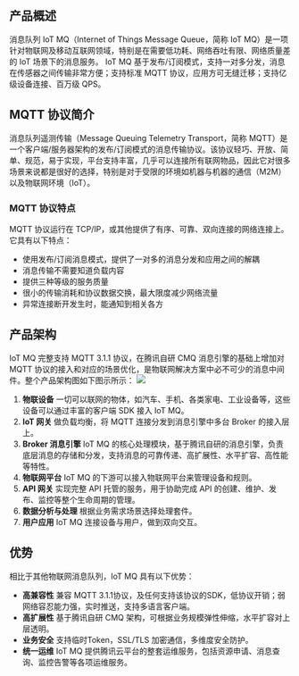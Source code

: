 ## 产品概述
消息队列 IoT MQ（Internet of Things Message Queue，简称 IoT MQ）是一项针对物联网及移动互联网领域，特别是在需要低功耗、网络吞吐有限、网络质量差的 IoT 场景下的消息服务。 IoT MQ 基于发布/订阅模式，支持一对多分发，消息在传感器之间传输非常方便；支持标准 MQTT 协议，应用方可无缝迁移；支持亿级设备连接、百万级 QPS。

## MQTT 协议简介
消息队列遥测传输（Message Queuing Telemetry Transport，简称 MQTT）是一个客户端/服务器架构的发布/订阅模式的消息传输协议。该协议轻巧、开放、简单、规范，易于实现，平台支持丰富，几乎可以连接所有联网物品，因此它对很多场景来说都是很好的选择，特别是对于受限的环境如机器与机器的通信（M2M）以及物联网环境（IoT）。

### MQTT 协议特点
MQTT 协议运行在 TCP/IP，或其他提供了有序、可靠、双向连接的网络连接上。它具有以下特点：
- 使用发布/订阅消息模式，提供了一对多的消息分发和应用之间的解耦
- 消息传输不需要知道负载内容
- 提供三种等级的服务质量
- 很小的传输消耗和协议数据交换，最大限度减少网络流量
- 异常连接断开发生时，能通知到相关各方

## 产品架构
IoT MQ 完整支持 MQTT 3.1.1 协议，在腾讯自研 CMQ 消息引擎的基础上增加对 MQTT 协议的接入和对应的场景优化，是物联网解决方案中必不可少的消息中间件。整个产品架构图如下图示所示：
![](https://mc.qcloudimg.com/static/img/d3cb878ac460328227252b65bed88745/image.jpg)
1. **物联设备**
一切可以联网的物体，如汽车、手机、各类家电、工业设备等，这些设备可以通过丰富的客户端 SDK 接入 IoT MQ。
2. **IoT 网关**
做负载均衡，将 MQTT 连接分发到消息引擎中多台 Broker 的接入层上。
3. **Broker 消息引擎**
IoT MQ 的核心处理模块，基于腾讯自研的消息引擎，负责底层消息的存储和分发，支持消息的可靠传递、高扩展性、水平扩容、高性能等特性。
4. **物联网平台**
IoT MQ 的下游可以接入物联网平台来管理设备和规则。
5. **API 网关**
实现完整 API 托管的服务，用于协助完成 API 的创建、维护、发布、监控等整个生命周期的管理。
6. **数据分析与处理**
根据业务需求场景选择处理套件。
7. **用户应用**
IoT MQ 连接设备与用户，做到双向交互。

## 优势
相比于其他物联网消息队列，IoT MQ 具有以下优势：
- **高兼容性**
兼容 MQTT 3.1.1协议，及任何支持该协议的SDK，低协议开销；弱网络容忍能力强，实时推送，支持多语言客户端。
- **高扩展性**
基于腾讯自研 CMQ 架构，可根据业务规模弹性伸缩，水平扩容对上层透明。
- **业务安全**
支持临时Token，SSL/TLS 加密通信，多维度安全防护。
- **统一运维**
IoT MQ 提供腾讯云平台的整套运维服务，包括资源申请、消息查询、监控告警等各项运维服务。

